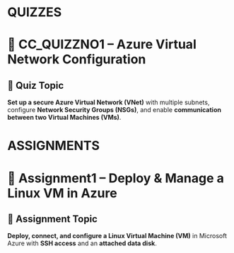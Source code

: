 # QUIZZES
# 📘 CC_QUIZZNO1 – Azure Virtual Network Configuration

## 🧠 Quiz Topic
**Set up a secure Azure Virtual Network (VNet)** with multiple subnets, configure **Network Security Groups (NSGs)**, and enable **communication between two Virtual Machines (VMs)**.


# ASSIGNMENTS
# 📘 Assignment1 – Deploy & Manage a Linux VM in Azure

## 🧠 Assignment Topic
**Deploy, connect, and configure a Linux Virtual Machine (VM)** in Microsoft Azure with **SSH access** and an **attached data disk**.
